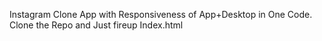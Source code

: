 Instagram Clone App with Responsiveness of App+Desktop in One Code.
Clone the Repo and Just fireup Index.html
